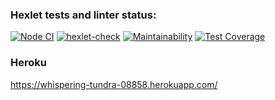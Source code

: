 ### Hexlet tests and linter status:

[![Node CI](https://github.com/eifory/backend-project-lvl4/workflows/Node%20CI/badge.svg)](https://github.com/eifory/backend-project-lvl4/actions?query=workflow:"Node+CI")
[![hexlet-check](https://github.com/eifory/backend-project-lvl4/workflows/hexlet-check/badge.svg)](https://github.com/eifory/backend-project-lvl4/actions?query=workflow:"hexlet-check")
[![Maintainability](https://api.codeclimate.com/v1/badges/5b13fa2f45e5b3c5d761/maintainability)](https://codeclimate.com/github/eifory/backend-project-lvl4/maintainability)
[![Test Coverage](https://api.codeclimate.com/v1/badges/5b13fa2f45e5b3c5d761/test_coverage)](https://codeclimate.com/github/eifory/backend-project-lvl4/test_coverage)


### Heroku
https://whispering-tundra-08858.herokuapp.com/